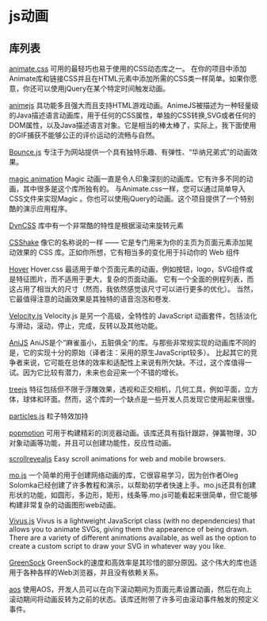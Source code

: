 # js动画

## 库列表

[animate.css](https://daneden.github.io/animate.css/)
可用的最轻巧也易于使用的CSS动态库之一。 在你的项目中添加 Animate库和链接CSS并且在HTML元素中添加所需的CSS类一样简单。如果你愿意，你还可以使用jQuery在某个特定时间触发动画。

[animejs](http://animejs.com/)
具功能多且强大而且支持HTML游戏动画。AnimeJS被描述为一种轻量级的Java描述语言动画库，用于任何的CSS属性，单独的CSS转换,SVG或者任何的DOM属性，以及Java描述语言对象。它是相当的棒太棒了，实际上，我下面使用的GIF捕获不能够公正的评价运动的流畅与自然。

[Bounce.js](http://bouncejs.com/#)
专注于为网站提供一个具有独特乐趣、有弹性、“华纳兄弟式”的动画效果。

[magic animation](https://minimamente.com/example/magic_animations/)
Magic 动画一直是令人印象深刻的动画库。它有许多不同的动画，其中很多是这个库所独有的。 与Animate.css一样，您可以通过简单导入CSS文件来实现Magic 。你也可以使用jQuery的动画。这个项目提供了一个特别酷的演示应用程序。

[DynCSS](http://www.vittoriozaccaria.net/dyn-css/)
库中有一个非常酷的特性是根据滚动来旋转元素

[CSShake](http://elrumordelaluz.github.io/csshake/)
像它的名称说的一样 —— 它是专门用来为你的主页为页面元素添加晃动效果的 CSS 库。正如你所想，它有相当多的变化用于抖动你的 Web 组件

[Hover](http://ianlunn.github.io/Hover/)
Hover.css 最适用于单个页面元素的动画，例如按钮，logo，SVG组件或是特征图片，而不适用于更大，复杂的页面动画。 它有一个全面的例程列表，而这占用了相当大的尺寸（然而，我依然感觉该尺寸可以进行更多的优化）。 当然，它最值得注意的动画效果是其独特的语音泡泡和卷发.

[Velocity.js](http://velocityjs.org/)
Velocity.js 是另一个高级，全特性的 JavaScript 动画套件，包括淡化与滑动，滚动，停止，完成，反转以及其他功能。

[AniJS](http://anijs.github.io/)
AniJS是个“麻雀虽小，五脏俱全”的库。与那些非常规实现的动画库不同的是，它的实现十分的原始（译者注：采用的原生JavaScript较多）。
比起其它的竞争者来说，它可能在总体的效率和适配性上来说有所欠缺。不过，这个库值得一试。因为它比较有潜力，未来也会迎来一个不错的增长。

[treejs](https://threejs.org/)
特征包括但不限于浮雕效果，透视和正交相机，几何工具，例如平面，立方体，球体和环面。然而，这个库的一个缺点是一些开发人员发现它使用起来很慢。

[particles.js](https://marcbruederlin.github.io/particles.js/)
粒子特效加持

[popmotion](https://www.popmotion.io/)
可用于构建精彩的浏览器动画。该库还具有指针跟踪，弹簧物理，3D对象动画等功能，并且可以创建功能性，反应性动画。

[scrollrevealjs](https://scrollrevealjs.org/)
Easy scroll animations for web and mobile browsers.

[mo.js](http://mojs.io/)
一个简单的用于创建网络动画的库，它很容易学习，因为创作者Oleg Solomka已经创建了许多教程和演示，以帮助初学者快速上手。mo.js还具有创建形状的功能，如圆形，多边形，矩形，线条等.mo.js可能看起来很简单，但它能够构建非常复杂的动画图形web动画。

[Vivus.js](http://maxwellito.github.io/vivus/)
Vivus is a lightweight JavaScript class (with no dependencies) that allows you to animate SVGs, giving them the appearence of being drawn. There are a variety of different animations available, as well as the option to create a custom script to draw your SVG in whatever way you like.

[GreenSock](https://greensock.com/)
GreenSock的速度和高效率是其珍惜的部分原因。这个伟大的库也适用于各种各样的Web浏览器，并且没有依赖关系。

[aos](http://michalsnik.github.io/aos/)
使用AOS，开发人员可以在向下滚动期间为页面元素设置动画，然后在向上滚动期间将动画反转为之前的状态。该库还附带了许多可由滚动事件触发的预定义事件。
